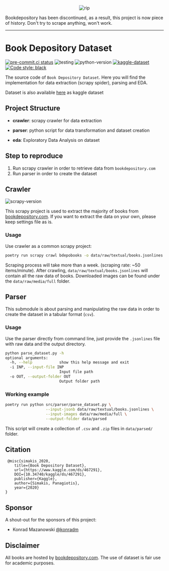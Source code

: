 <center><img src="https://media.giphy.com/media/v3GUsyBpia9Zou2Kbv/giphy.gif" alt="rip"></center>

Bookdepository has been discontinued, as a result, this project is now piece of history. Don't try to scrape anything, won't work.

---

# Book Depository Dataset

[![pre-commit.ci status](https://results.pre-commit.ci/badge/github/sp1thas/book-depository-dataset/master.svg)](https://results.pre-commit.ci/latest/github/sp1thas/book-depository-dataset/master)
![testing](https://github.com/sp1thas/book-depository-dataset/workflows/testing/badge.svg)
![python-version](https://img.shields.io/badge/python-3.9-blue)
[![kaggle-dataset](https://img.shields.io/badge/KAGGLE_DATASET-20beff)](https://www.kaggle.com/sp1thas/book-depository-dataset/)
[![Code style: black](https://img.shields.io/badge/code%20style-black-000000.svg)](https://github.com/psf/black)

The source code of `Book Depository Dataset`. Here you will find the implementation for data extraction (scrapy spider), parsing and EDA.

Dataset is also available [here](https://www.kaggle.com/sp1thas/book-depository-dataset/) as kaggle dataset

## Project Structure

- **crawler**: scrapy crawler for data extraction

- **parser**: python script for data transformation and dataset creation

- **eda**: Exploratory Data Analysis on dataset

## Step to reproduce

1.  Run scrapy crawler in order to retrieve data from `bookdepository.com`
2.  Run parser in order to create the dataset

## Crawler

![scrapy-version](https://img.shields.io/badge/Scrapy-1.8.0%2B-green)

This scrapy project is used to extract the majority of books from [bookdepository.com](https://bookdepository.com). If you want to extract the data on your own, please keep settings file as is.

### Usage

Use crawler as a common scrapy project:

```bash
poetry run scrapy crawl bdepobooks -o data/raw/textual/books.jsonlines
```

Scraping process will take more than a week. (scraping rate: ~50 items/minute). After crawling,
`data/raw/textual/books.jsonlines` will contain all the raw data of books. Downloaded images can be found under the
`data/raw/media/full` folder.

## Parser

This submodule is about parsing and manipulating the raw data in order to create the dataset in a tabular format (`csv`).

### Usage

Use the parser directly from command line, just provide the `.jsonlines` file with raw data and the output directory.

```bash
python parse_dataset.py -h
optional arguments:
  -h, --help            show this help message and exit
  -i INP, --input-file INP
                        Input file path
  -o OUT, --output-folder OUT
                        Output folder path
```

### Working example

```bash
poetry run python src/parser/parse_dataset.py \
                  --input-jsonb data/raw/textual/books.jsonlines \
                  --input-images data/raw/media/full \
                  --output-folder data/parsed
```

This script will create a collection of `.csv` and `.zip` files in `data/parsed/` folder.

## Citation

```
 @misc{simakis_2020,
	title={Book Depository Dataset},
	url={https://www.kaggle.com/ds/467291},
	DOI={10.34740/kaggle/ds/467291},
	publisher={Kaggle},
	author={Simakis, Panagiotis},
	year={2020}
}
```
## Sponsor

A shout-out for the sponsors of this project:

 - Konrad Mazanowski [@konradm](https://github.com/konradm)


## Disclaimer

All books are hosted by [bookdepository.com](https://bookdepository.com). The use of dataset is fair use for academic purposes.
